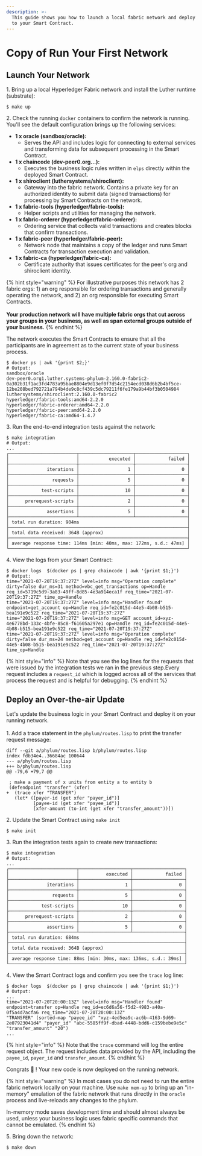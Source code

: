 ```yaml
---
description: >-
  This guide shows you how to launch a local fabric network and deploy an update
  to your Smart Contract.
---
```


# Copy of Run Your First Network

## Launch Your Network

1\. Bring up a local Hyperledger Fabric network and install the Luther runtime (substrate):

```
$ make up
```

2\. Check the running `docker` containers to confirm the network is running. You'll see the default configuration brings up the following services:

* **1 x oracle (sandbox/oracle):**
  * Serves the API and includes logic for connecting to external services and transforming data for subsequent processing in the Smart Contract.
* **1 x chaincode (dev-peer0.org...):**
  * Executes the business logic rules written in `elps` directly within the deployed Smart Contract.
* **1 x shiroclient (luthersystems/shiroclient):**
  * Gateway into the fabric network. Contains a private key for an authorized identity to submit data (signed transactions) for processing by Smart Contracts on the network.&#x20;
* **1 x fabric-tools (hyperledger/fabric-tools):**
  * Helper scripts and utilities for managing the network.
* **1 x fabric-orderer (hyperledger/fabric-orderer):**
  * Ordering service that collects valid transactions and creates blocks that confirm transactions.&#x20;
* **1 x fabric-peer (hyperledger/fabric-peer):**
  * Network node that maintains a copy of the ledger and runs Smart Contracts for transaction execution and validation.
* **1 x fabric-ca (hyperledger/fabric-ca):**
  * Certificate authority that issues certificates for the peer's org and shiroclient identity.&#x20;

{% hint style="warning" %}
For illustrative purposes this network has 2 fabric orgs: 1) an org responsible for ordering transactions and generally operating the network, and 2) an org responsible for executing Smart Contracts. \
\
**Your production network will have multiple fabric orgs that cut across your groups in your business, as well as span external groups outside of your business.**&#x20;
{% endhint %}

The network executes the Smart Contracts to ensure that all the participants are in agreement as to the current state of your business process.&#x20;

```
$ docker ps | awk '{print $2;}' 
# Output:
sandbox/oracle
dev-peer0.org1.luther.systems-phylum-2.160.0-fabric2-0a302b31f1ac3fd4783a95bae8804e9d13ef0f7d54c2154ecd038d6b2b4bf5ce-12be208bed792721a794b4de9c8cf439c5dc79211f6fe179a9b44bf3b0504984
luthersystems/shiroclient:2.160.0-fabric2
hyperledger/fabric-tools:amd64-2.2.0
hyperledger/fabric-orderer:amd64-2.2.0
hyperledger/fabric-peer:amd64-2.2.0
hyperledger/fabric-ca:amd64-1.4.7                 
```

3\. Run the end-to-end integration tests against the network:

```
$ make integration
# Output:
...
┌─────────────────────────┬────────────────────┬───────────────────┐
│                         │           executed │            failed │
├─────────────────────────┼────────────────────┼───────────────────┤
│              iterations │                  1 │                 0 │
├─────────────────────────┼────────────────────┼───────────────────┤
│                requests │                  5 │                 0 │
├─────────────────────────┼────────────────────┼───────────────────┤
│            test-scripts │                 10 │                 0 │
├─────────────────────────┼────────────────────┼───────────────────┤
│      prerequest-scripts │                  2 │                 0 │
├─────────────────────────┼────────────────────┼───────────────────┤
│              assertions │                  5 │                 0 │
├─────────────────────────┴────────────────────┴───────────────────┤
│ total run duration: 904ms                                        │
├──────────────────────────────────────────────────────────────────┤
│ total data received: 364B (approx)                               │
├──────────────────────────────────────────────────────────────────┤
│ average response time: 114ms [min: 40ms, max: 172ms, s.d.: 47ms] │
└──────────────────────────────────────────────────────────────────┘      
```

4\. View the logs from your Smart Contract:

```
$ docker logs  $(docker ps | grep chaincode | awk '{print $1;}') 
# Output:
time="2021-07-20T19:37:27Z" level=info msg="Operation complete" dirty=false dur_ms=31 method=vbc_get_transactions op=Handle req_id=5719c5d9-3a83-49ff-8d85-4e3a914eca1f req_time="2021-07-20T19:37:27Z" time_op=Handle
time="2021-07-20T19:37:27Z" level=info msg="Handler found" endpoint=get_account op=Handle req_id=fe2c015d-44e5-4b08-b515-bea191e9c522 req_time="2021-07-20T19:37:27Z"
time="2021-07-20T19:37:27Z" level=info msg=GET account_id=xyz-4e6778bd-133c-4bfe-85c8-f61605a297e1 op=Handle req_id=fe2c015d-44e5-4b08-b515-bea191e9c522 req_time="2021-07-20T19:37:27Z"
time="2021-07-20T19:37:27Z" level=info msg="Operation complete" dirty=false dur_ms=24 method=get_account op=Handle req_id=fe2c015d-44e5-4b08-b515-bea191e9c522 req_time="2021-07-20T19:37:27Z" time_op=Handle
```

{% hint style="info" %}
Note that you see the log lines for the requests that were issued by the integration tests we ran in the previous step.Every request includes a `request_id` which is logged across all of the services that process the request and is helpful for debugging.&#x20;
{% endhint %}

## Deploy an Over-the-air Update

Let's update the business logic in your Smart Contract and deploy it on your running network. \
\
1\. Add a trace statement in the `phylum/routes.lisp` to print the transfer request message:

```
diff --git a/phylum/routes.lisp b/phylum/routes.lisp
index fdb34e4..36684ac 100644
--- a/phylum/routes.lisp
+++ b/phylum/routes.lisp
@@ -79,6 +79,7 @@
 
 ; make a payment of x units from entity a to entity b
 (defendpoint "transfer" (xfer)
+  (trace xfer "TRANSFER")
   (let* ([payer-id (get xfer "payer_id")]
          [payee-id (get xfer "payee_id")]
          [xfer-amount (to-int (get xfer "transfer_amount"))])
```

2\. Update the Smart Contract using `make init`

```
$ make init
```

3\. Run the integration tests again to create new transactions:

```
$ make integration
# Output:
...
┌─────────────────────────┬───────────────────┬───────────────────┐
│                         │          executed │            failed │
├─────────────────────────┼───────────────────┼───────────────────┤
│              iterations │                 1 │                 0 │
├─────────────────────────┼───────────────────┼───────────────────┤
│                requests │                 5 │                 0 │
├─────────────────────────┼───────────────────┼───────────────────┤
│            test-scripts │                10 │                 0 │
├─────────────────────────┼───────────────────┼───────────────────┤
│      prerequest-scripts │                 2 │                 0 │
├─────────────────────────┼───────────────────┼───────────────────┤
│              assertions │                 5 │                 0 │
├─────────────────────────┴───────────────────┴───────────────────┤
│ total run duration: 684ms                                       │
├─────────────────────────────────────────────────────────────────┤
│ total data received: 364B (approx)                              │
├─────────────────────────────────────────────────────────────────┤
│ average response time: 88ms [min: 30ms, max: 136ms, s.d.: 39ms] │
└─────────────────────────────────────────────────────────────────┘
```

4\. View the Smart Contract logs and confirm you see the `trace` log line:

```
$ docker logs  $(docker ps | grep chaincode | awk '{print $1;}')
# Output:
...
time="2021-07-20T20:00:13Z" level=info msg="Handler found" endpoint=transfer op=Handle req_id=ec6d6a56-f5d2-4983-a40a-0f5a4d7acfa6 req_time="2021-07-20T20:00:13Z"
"TRANSFER" (sorted-map "payee_id" "xyz-4ed5ea9c-ac6b-4163-9d69-2e07923041d4" "payer_id" "abc-5585ff9f-dbad-4448-bdd6-c159bebe9e5c" "transfer_amount" "20")
...
```

{% hint style="info" %}
Note that the `trace` command will log the entire request object. The request includes data provided by the API, including the `payee_id`, `payer_id` and `transfer_amount`.
{% endhint %}

Congrats :tada: ! Your new code is now deployed on the running network.

{% hint style="warning" %}
In most cases you do not need to run the entire fabric network locally on your machine. Use `make mem-up` to bring up an "in-memory" emulation of the fabric network that runs directly in the `oracle` process and live-reloads any changes to the phylum.&#x20;

In-memory mode saves development time and should almost always be used, unless your business logic uses fabric specific commands that cannot be emulated.
{% endhint %}

5\. Bring down the network:

```
$ make down
```
